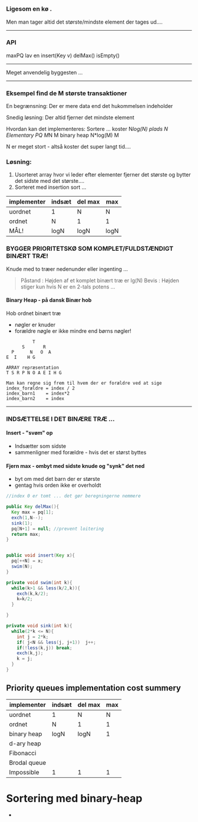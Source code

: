 #

### Ligesom en kø .
Men man tager altid det
største/mindste element der tages ud....


----------------
### API

maxPQ lav en
insert(Key v)
delMax()
isEmpty()

-----------------

Meget anvendelig byggesten ...

--------------

### Eksempel find de M største transaktioner

En begrænsning:
Der er mere data end det hukommelsen indeholder

Snedig løsning:
Der altid fjerner det mindste element

Hvordan kan det implementeres:
Sortere ...     koster N*log(N)  plads N
Elementary PQ   M*N              M
binary heap     N*log(M)         M

N er meget stort - altså koster det super langt tid....

### Løsning:
1. Usorteret array hvor vi leder efter elementer
fjerner det største og bytter det sidste med det største....
2. Sorteret med insertion sort ...

| implementer | indsæt | del max | max |
| ------------| ------ | ------- | --- |
| uordnet     |1       | N       | N   |
| ordnet      |N       | 1       | 1   |
| MÅL!        |logN    | logN    | logN|

### BYGGER PRIORITETSKØ SOM KOMPLET/FULDSTÆNDIGT BINÆRT TRÆ!

Knude med to træer nedenunder eller ingenting ...

>Påstand : Højden af et komplet binært træ er lg(N)
>Bevis : Højden stiger kun hvis N er en  2-tals potens ...

#### Binary Heap - på dansk Binær hob

Hob ordnet binært træ
- nøgler er knuder
- forældre nøgle er ikke mindre end børns nøgler!

```
          T
      S       R
  P      N   O  A
E  I    H G

ARRAY repræsentation
T S R P N O A E I H G

Man kan regne sig frem til hvem der er forældre ved at sige
index_forældre = index / 2
index_barn1    = index*2
index_barn2    = index
```

-------------------------------

### INDSÆTTELSE I DET BINÆRE TRÆ ...

#### Insert - "svøm" op

- Indsætter som sidste
- sammenligner med forældre - hvis det er størst byttes

#### Fjern max - ombyt med sidste knude og "synk" det ned

- byt om med det barn der er største
- gentag hvis orden ikke er overholdt

```java
//index 0 er tomt ... det gør beregningerne nemmere

public Key delMax(){
  Key max = pq[1];
  exch(1,N--);
  sink(1);
  pq[N+1] = null; //prevent loitering
  return max;
}


public void insert(Key x){
  pq[++N] = x;
  swim(N);
}

private void swim(int k){
  while(k>1 && less(k/2,k)){
    exch(k,k/2);
    k=k/2;
  }

}

private void sink(int k){
  while(2*k <= N){
    int j = 2*k;
    if( j<N && less(j, j+1))  j++;
    if(!less(k,j)) break;
    exch(k,j);
    k = j;
  }
}

```

## Priority queues implementation cost summery

| implementer | indsæt | del max | max |
| ------------| ------ | ------- | --- |
| uordnet     |1       | N       | N   |
| ordnet      |N       | 1       | 1   |
| binary heap |logN    | logN    | 1   |
| d-ary heap  ||||
| Fibonacci   ||||
| Brodal queue||||
| Impossible  |1       | 1       | 1   |

# Sortering med binary-heap

- 
